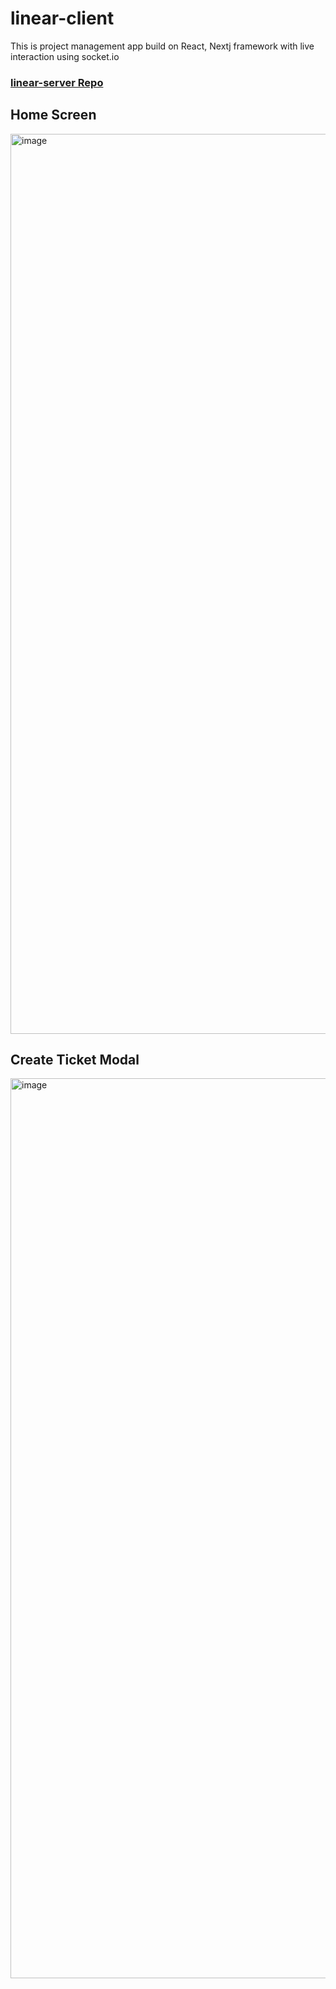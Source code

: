# linear-client
This is project management app build on React, Nextj framework with live interaction using socket.io

### [linear-server Repo](https://github.com/yashrajillusion/linear-server.git)

## Home Screen

<img width="1440" alt="image" src="https://user-images.githubusercontent.com/95868808/224548458-9d0c8be6-84a8-4e6a-ada8-4947df386f28.png">

## Create Ticket Modal

<img width="1440" alt="image" src="https://user-images.githubusercontent.com/95868808/224548507-efad02c4-3ee9-4ccc-8572-4c4a5c51bb46.png">
